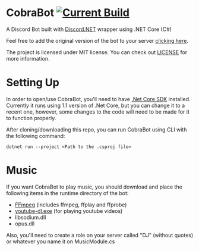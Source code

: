 # CobraBot [![Current Build](https://ci.appveyor.com/api/projects/status/hvkuxaantytsrku0?svg=true)](https://ci.appveyor.com/project/Matcheryt/cobrabot)
A Discord Bot built with [Discord.NET](https://github.com/RogueException/Discord.Net) wrapper using .NET Core (C#)

Feel free to add the original version of the bot to your server [clicking here](https://discordapp.com/api/oauth2/authorize?client_id=389534436099883008&permissions=8&redirect_uri=https://discordapp.com/&scope=bot).

The project is licensed under MIT license. You can check out <a href="https://github.com/Matcheryt/CobraBot/blob/master/LICENSE">LICENSE</a> for more information.

# Setting Up
In order to open/use CobraBot, you'll need to have [.Net Core SDK](https://www.microsoft.com/net/download/windows) installed. Currently it runs using 1.1 version of .Net Core, but you can change it to a recent one, however, some changes to the code will need to be made for it to function properly.

After cloning/downloading this repo, you can run CobraBot using CLI with the following command:
```
dotnet run --project <Path to the .csproj file>
```

# Music
If you want CobraBot to play music, you should download and place the following items in the runtime directory of the bot:
* [FFmpeg] (includes ffmpeg, ffplay and ffprobe)
* [youtube-dl.exe] (for playing youtube videos)
* libsodium.dll
* opus.dll

Also, you'll need to create a role on your server called "DJ" (without quotes) or whatever you name it on MusicModule.cs

[FFmpeg]: <https://www.ffmpeg.org/>
[youtube-dl.exe]: <https://youtube-dl.org/>
